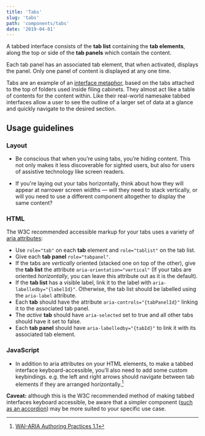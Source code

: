 ```yaml
---
title: 'Tabs'
slug: 'tabs'
path: 'components/tabs'
date: '2019-04-01'
---
```


A tabbed interface consists of the **tab list** containing the **tab elements**, along the top or side of the **tab panels** which contain the content.

Each tab panel has an associated tab element, that when activated, displays the panel. Only one panel of content is displayed at any one time.

Tabs are an example of an [interface metaphor](https://en.wikipedia.org/wiki/Interface_metaphor), based on the tabs attached to the top of folders used inside filing cabinets. They almost act like a table of contents for the content within. Like their real-world namesake tabbed interfaces allow a user to see the outline of a larger set of data at a glance and quickly navigate to the desired section.

## Usage guidelines

### Layout

- Be conscious that when you’re using tabs, you’re hiding content. This not only makes it less discoverable for sighted users, but also for users of assistive technology like screen readers.

- If you're laying out your tabs horizontally, think about how they will appear at narrower screen widths — will they need to stack vertically, or will you need to use a different component altogether to display the same content?

### HTML

The W3C recommended accessible markup for your tabs uses a variety of [aria attributes](https://www.w3.org/TR/wai-aria-practices-1.1/#tabpanel):

- Use `role="tab"` on each **tab** element and `role="tablist"` on the tab list.
- Give each **tab panel** `role="tabpanel"`.
- If the tabs are _vertically_ oriented (stacked one on top of the other), give the **tab list** the attribute `aria-orientation="vertical"` (If your tabs are oriented _horizontally_, you can leave this attribute out as it is the default).
- If the **tab list** has a visible label, link it to the label with `aria-labelledby="{labelId}"`. Otherwise, the tab list should be labelled using the `aria-label` attribute.
- Each **tab** should have the attribute `aria-controls="{tabPanelId}"` linking it to the associated tab panel.
- The _active_ **tab** should have `aria-selected` set to true and all other tabs should have it set to false.
- Each **tab panel** should have `aria-labelledby="{tabId}"` to link it with its associated tab element.

### JavaScript

- In addition to aria attributes on your HTML elements, to make a tabbed interface keyboard-accessible, you’ll also need to add some custom keybindings. e.g. the left and right arrows should navigate between tab elements if they are arranged horizontally.[^1]

**Caveat:** although this is the W3C recommended method of making tabbed interfaces keyboard accessible, be aware that a simpler component ([such as an accordion](/components/accordion)) may be more suited to your specific use case.

[^1]: [WAI-ARIA Authoring Practices 1.1](https://www.w3.org/TR/wai-aria-practices-1.1/#tabpanel)
